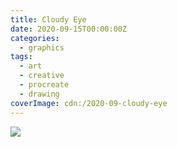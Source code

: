 ```yaml
---
title: Cloudy Eye
date: 2020-09-15T00:00:00Z
categories:
  - graphics
tags:
  - art
  - creative
  - procreate
  - drawing
coverImage: cdn:/2020-09-cloudy-eye
---
```


![](cdn:/2020-09-cloudy-eye?class=fw)
